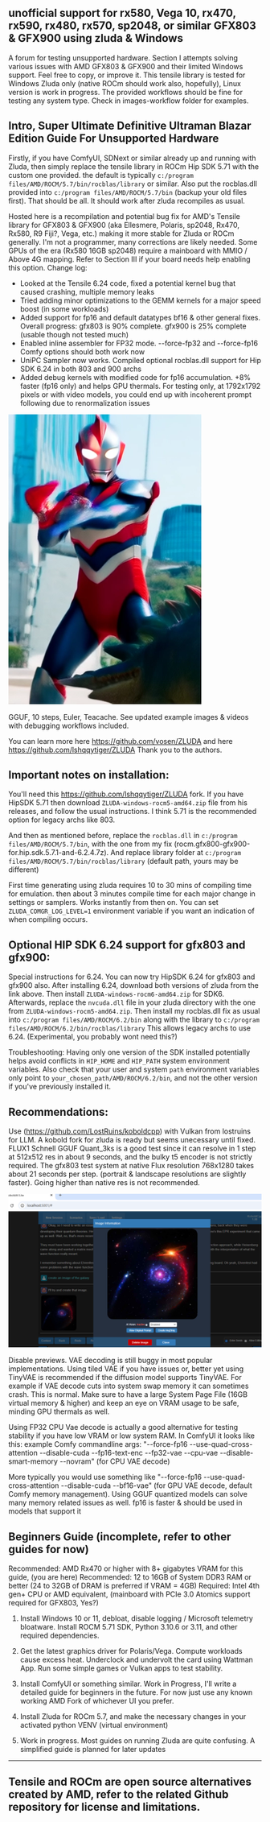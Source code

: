 unofficial support for rx580, Vega 10, rx470, rx590, rx480, rx570, sp2048, or similar GFX803 & GFX900 using zluda &amp; Windows
-----------------------------------

A forum for testing unsupported hardware. Section I attempts solving various issues with AMD GFX803 & GFX900 and their limited Windows support. Feel free to copy, or improve it. This tensile library is tested for Windows Zluda only (native ROCm should work also, hopefully), Linux version is work in progress.  The provided workflows should be fine for testing any system type. Check in images-workflow folder for examples.

Intro, Super Ultimate Definitive Ultraman Blazar Edition Guide For Unsupported Hardware
-----------------------------------

Firstly, if you have ComfyUI, SDNext or similar already up and running with Zluda, then simply replace the tensile library in ROCm Hip SDK 5.71 with the custom one provided. the default is typically `c:/program files/AMD/ROCM/5.7/bin/rocblas/library` or similar. Also put the rocblas.dll provided into `c:/program files/AMD/ROCM/5.7/bin`  (backup your old files first). That should be all. It should work after zluda recompiles as usual.

Hosted here is a recompilation and potential bug fix for AMD's Tensile library for GFX803 & GFX900 (aka Ellesmere, Polaris, sp2048, Rx470, Rx580, R9 Fiji?, Vega, etc.) making it more stable for Zluda or ROCm generally. I'm not a programmer, many corrections are likely needed.  Some GPUs of the era (Rx580 16GB sp2048) require a mainboard with MMIO / Above 4G mapping. Refer to Section III if your board needs help enabling this option.  Change log:

- Looked at the Tensile 6.24 code, fixed a potential kernel bug that caused crashing, multiple memory leaks
- Tried adding minor optimizations to the GEMM kernels for a major speed boost (in some workloads)
- Added support for fp16 and default datatypes  bf16 &  other general fixes.  Overall progress:  gfx803 is 90% complete.  gfx900 is 25% complete (usable though not tested much)
- Enabled inline assembler for FP32 mode. --force-fp32 and --force-fp16 Comfy options should both work now 
- UniPC Sampler now works.  Compiled optional rocblas.dll support for Hip SDK 6.24 in both 803 and 900 archs
- Added debug kernels with modified code for fp16 accumulation. +8% faster (fp16 only) and helps GPU thermals. For testing only, at 1792x1792 pixels or with video models, you could end up with incoherent prompt following due to renormalization issues

![kobold using zluda](/example-images-videos-workflows/Ultraman-battles-dino-movie.webp)

GGUF, 10 steps, Euler, Teacache. See updated example images & videos with debugging workflows included. 


You can learn more here https://github.com/vosen/ZLUDA and here https://github.com/lshqqytiger/ZLUDA
Thank you to the authors.

Important notes on installation:
-----------------------------------
You'll need this https://github.com/lshqqytiger/ZLUDA fork.  If you have HipSDK 5.71 then download `ZLUDA-windows-rocm5-amd64.zip` file from his releases, and follow the usual instructions.  I think 5.71 is the recommended option for legacy archs like 803.

And then as mentioned before,  replace the `rocblas.dll` in `c:/program files/AMD/ROCM/5.7/bin`, with the one from my fix (rocm.gfx800-gfx900-for.hip.sdk.5.7.1-and-6.2.4.7z).  And replace library folder at `c:/program files/AMD/ROCM/5.7/bin/rocblas/library`  (default path, yours may be different)

First time generating using zluda requires 10 to 30 mins of compiling time for emulation. then about 3 minutes compile time for each major change in settings or samplers. Works instantly from then on.  You can set `ZLUDA_COMGR_LOG_LEVEL=1` environment variable if you want an indication of when compiling occurs.

Optional HIP SDK 6.24 support for gfx803 and gfx900:
-----------------------------------
Special instructions for 6.24.  You can now try HipSDK 6.24 for gfx803 and gfx900 also.  After installing 6.24, download both versions of zluda from the link above. Then install `ZLUDA-windows-rocm6-amd64.zip` for SDK6.   Afterwards, replace the `nvcuda.dll` file in your zluda directory with the one from `ZLUDA-windows-rocm5-amd64.zip`.  Then install my rocblas.dll fix as usual into `c:/program files/AMD/ROCM/6.2/bin` along with the library to `c:/program files/AMD/ROCM/6.2/bin/rocblas/library`  This allows legacy archs to use 6.24. (Experimental, you probably wont need this?)

Troubleshooting:  Having only one version of the SDK installed potentially helps avoid conflicts in `HIP_HOME` and `HIP_PATH` system environment variables. Also check that your user and system `path` environment variables only point to `your_chosen_path/AMD/ROCM/6.2/bin`, and not the other version if you've previously installed it.

Recommendations:
----------------
Use (https://github.com/LostRuins/koboldcpp) with Vulkan from lostruins for LLM.  A kobold fork for zluda is ready but seems unecessary until fixed.  FLUX1 Schnell GGUF Quant_3ks is a good test since it can resolve in 1 step at 512x512 res in about 9 seconds, and the bulky t5 encoder is not strictly required. The gfx803 test system at native Flux resolution 768x1280 takes about 21 seconds per step. (portrait & landscape resolutions are slightly faster). Going higher than native res is not recommended.

![kobold using zluda](/example-images-videos-workflows/Kobold-with-zluda.png)

Disable previews. VAE decoding is still buggy in most popular implementations. Using tiled VAE if you have issues or, better yet using TinyVAE is recommended if the diffusion model supports TinyVAE. For example if VAE decode cuts into system swap memory it can sometimes crash.  This is normal.  Make sure to have a large System Page File (16GB virtual memory & higher) and keep an eye on VRAM usage to be safe, minding GPU thermals as well.

Using FP32 CPU Vae decode is actually a good alternative for testing stability if you have low VRAM or low system RAM. In ComfyUI it looks like this:  example Comfy commandline args: "--force-fp16 --use-quad-cross-attention --disable-cuda --fp16-text-enc --fp32-vae --cpu-vae --disable-smart-memory --novram"  (for CPU VAE decode)

More typically you would use something like "--force-fp16 --use-quad-cross-attention --disable-cuda --bf16-vae"   (for GPU VAE decode, default Comfy memory management).  Using GGUF quantized models can solve many memory related issues as well.  fp16 is faster & should be used in models that support it

Beginners Guide (incomplete, refer to other guides for now)
-----------------------------------

Recommended: AMD Rx470 or higher with 8+ gigabytes VRAM for this guide, (you are here)
Recommended: 12 to 16GB of System DDR3 RAM or better (24 to 32GB of DRAM is preferred if VRAM = 4GB)
Required: Intel 4th gen+ CPU or AMD equivalent, (mainboard with PCIe 3.0 Atomics support required for GFX803, Yes?)

1. Install Windows 10 or 11, debloat, disable logging / Microsoft telemetry bloatware. Install ROCM 5.71 SDK, Python 3.10.6 or 3.11, and other required dependencies.

2. Get the latest graphics driver for Polaris/Vega. Compute workloads cause excess heat. Underclock and undervolt the card using Wattman App. Run some simple games or Vulkan apps to test stability.

3. Install ComfyUI or something similar.  Work in Progress, I'll write a detailed guide for beginners in the future. For now just use any known working AMD Fork of whichever UI you prefer.

4. Install Zluda for ROCm 5.7, and make the necessary changes in your activated python VENV (virtual environment)

5. Work in progress. Most guides on running Zluda are quite confusing. A simplified guide is planned for later updates

-----------------------------------
Tensile and ROCm are open source alternatives created by AMD, refer to the related Github repository for license and limitations.
-----------------------------------

